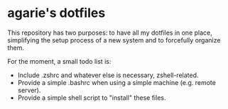 # agarie's dotfiles

This repository has two purposes: to have all my dotfiles in one place, simplifying the setup process of a new system and to forcefully organize them.

For the moment, a small todo list is:

- Include .zshrc and whatever else is necessary, zshell-related.
- Provide a simple .bashrc when using a simple machine (e.g. remote server).
- Provide a simple shell script to "install" these files.
